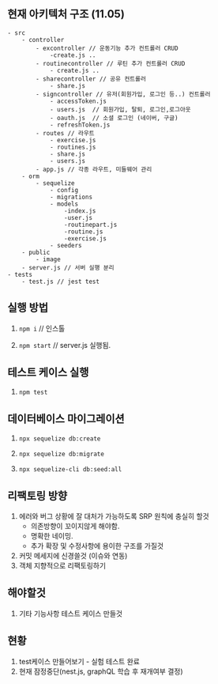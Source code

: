 ## 현재 아키텍처 구조 (11.05)

```
- src 
	- controller
		- excontroller // 운동기능 추가 컨트롤러 CRUD
			-create.js ..
		- routinecontroller // 루틴 추가 컨트롤러 CRUD
			- create.js ..
		- sharecontroller // 공유 컨트롤러 
			- share.js
		- signcontroller // 유저(회원가입, 로그인 등..) 컨트롤러
			- accessToken.js
			- users.js  // 회원가입, 탈퇴, 로그인,로그아웃
			- oauth.js  // 소셜 로그인 (네이버, 구글)
			- refreshToken.js
		- routes // 라우트 
			- exercise.js
			- routines.js
			- share.js
			- users.js
		- app.js // 각종 라우트, 미들웨어 관리 
	- orm
		- sequelize
			- config
			- migrations
			- models
				-index.js
				-user.js
				-routinepart.js
				-routine.js
				-exercise.js
			- seeders
	- public
		- image		
	- server.js // 서버 실행 분리 
- tests
	- test.js // jest test 
```

## 실행 방법

1. `npm i` // 인스톨

2. `npm start` // server.js 실행됨. 

## 테스트 케이스 실행

1. `npm test`

## 데이터베이스 마이그레이션

1. `npx sequelize db:create`

2. `npx sequelize db:migrate`

3. `npx sequelize-cli db:seed:all`

## 리팩토링 방향

1. 에러와 버그 상황에 잘 대처가 가능하도록 SRP 원칙에 충실히 할것
	- 의존방향이 꼬이지않게 해야함.
	- 명확한 네이밍.
	- 추가 확장 및 수정사항에 용이한 구조를 가질것
2. 커밋 메세지에 신경쓸것 (이슈와 연동)
3. 객체 지향적으로 리팩토링하기


## 해야할것

1. 기타 기능사항 테스트 케이스 만들것

## 현황

1. test케이스 만들어보기 - 실험 테스트 완료
2. 현재 잠정중단(nest.js, graphQL 학습 후 재개여부 결정)